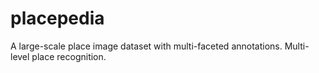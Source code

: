 # placepedia
A large-scale place image dataset with multi-faceted annotations. Multi-level place recognition.
